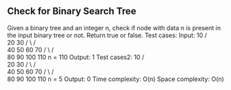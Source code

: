 Check for Binary Search Tree
-----------------------------
Given a binary tree and an integer n, check if node with data n is present in the input binary tree or not. Return true or false.
Test cases:
Input:
         10
        /   \
       20     30
      / \    /  \
     40  50 60   70
    / \   / \
   80 90 100 110
n = 110
Output: 1
Test cases2:
         10
        /   \
       20     30
      / \    /  \
     40  50 60   70
    / \   / \
   80 90 100 110
n = 5
Output: 0
Time complexity: O(n)
Space complexity: O(n)
